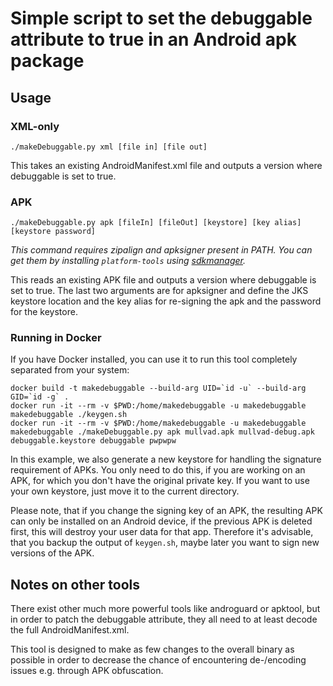 # Simple script to set the debuggable attribute to true in an Android apk package

## Usage

### XML-only

`./makeDebuggable.py xml [file in] [file out]`

This takes an existing AndroidManifest.xml file and outputs a version where debuggable is set to true.

### APK

`./makeDebuggable.py apk [fileIn] [fileOut] [keystore] [key alias] [keystore password]`

_This command requires zipalign and apksigner present in PATH. You can get them by installing `platform-tools` using [sdkmanager](https://developer.android.com/studio/command-line/sdkmanager)._

This reads an existing APK file and outputs a version where debuggable is set to true. The last two arguments are for apksigner and define the JKS keystore location and the key alias for re-signing the apk and the password for the keystore.

### Running in Docker

If you have Docker installed, you can use it to run this tool completely separated from your system:

```
docker build -t makedebuggable --build-arg UID=`id -u` --build-arg GID=`id -g` .
docker run -it --rm -v $PWD:/home/makedebuggable -u makedebuggable makedebuggable ./keygen.sh
docker run -it --rm -v $PWD:/home/makedebuggable -u makedebuggable makedebuggable ./makeDebuggable.py apk mullvad.apk mullvad-debug.apk debuggable.keystore debuggable pwpwpw
```

In this example, we also generate a new keystore for handling the signature requirement of APKs. You only need to do this, if you are working on an APK, for which you don't have the original private key. If you want to use your own keystore, just move it to the current directory.

Please note, that if you change the signing key of an APK, the resulting APK can only be installed on an Android device, if the previous APK is deleted first, this will destroy your user data for that app. Therefore it's advisable, that you backup the output of `keygen.sh`, maybe later you want to sign new versions of the APK.

## Notes on other tools

There exist other much more powerful tools like androguard or apktool, but in order to patch the debuggable attribute, they all need to at least decode the full AndroidManifest.xml.

This tool is designed to make as few changes to the overall binary as possible in order to decrease the chance of encountering de-/encoding issues e.g. through APK obfuscation.
